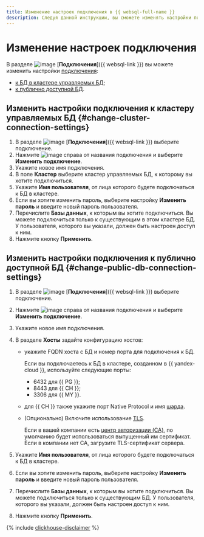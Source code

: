 ```yaml
---
title: Изменение настроек подключения в {{ websql-full-name }}
description: Следуя данной инструкции, вы сможете изменять настройки подключения.
---
```


# Изменение настроек подключения

В разделе ![image](../../_assets/console-icons/folder-tree.svg) [**Подключения**]({{ websql-link }}) вы можете изменить настройки [подключения](../concepts/index.md#connection):

   * [к БД в кластере управляемых БД](#change-cluster-connection-settings);
   * [к публично доступной БД](#change-public-db-connection-settings).

## Изменить настройки подключения к кластеру управляемых БД {#change-cluster-connection-settings}

1. В разделе ![image](../../_assets/console-icons/folder-tree.svg) [**Подключения**]({{ websql-link }}) выберите подключение.
1. Нажмите ![image](../../_assets/console-icons/ellipsis.svg) справа от названия подключения и выберите **Изменить подключение**.
1. Укажите новое имя подключения.
1. В поле **Кластер** выберите кластер управляемых БД, к которому вы хотите подключиться.
1. Укажите **Имя пользователя**, от лица которого будете подключаться к БД в кластере.
1. Если вы хотите изменить пароль, выберите настройку **Изменить пароль** и введите новый пароль пользователя.
1. Перечислите **Базы данных**, к которым вы хотите подключиться. Вы можете подключиться только к существующим в этом кластере БД. У пользователя, которого вы указали, должен быть настроен доступ к ним.
1. Нажмите кнопку **Применить**.

## Изменить настройки подключения к публично доступной БД {#change-public-db-connection-settings}

1. В разделе ![image](../../_assets/console-icons/folder-tree.svg) [**Подключения**]({{ websql-link }}) выберите подключение.
1. Нажмите ![image](../../_assets/console-icons/ellipsis.svg) справа от названия подключения и выберите **Изменить подключение**.
1. Укажите новое имя подключения.
1. В разделе **Хосты** задайте конфигурацию хостов:
    * укажите FQDN хоста c БД и номер порта для подключения к БД.

        Если вы подключаетесь к БД в кластере, созданном в {{ yandex-cloud }}, используйте следующие порты:

        * 6432 для {{ PG }};
        * 8443 для {{ CH }};
        * 3306 для {{ MY }}.

    * для {{ CH }} также укажите порт Native Protocol и имя [шарда](../../managed-clickhouse/operations/shards.md#list-shards).
    * (Опционально) Включите использование [TLS](../../glossary/tls.md).

        Если в вашей компании есть [центр авторизации (CA)](../../glossary/tls.md#authentication), по умолчанию будет использоваться выпущенный им сертификат. Если в компании нет СА, загрузите TLS-сертификат сервера.

1. Укажите **Имя пользователя**, от лица которого будете подключаться к БД в кластере.
1. Если вы хотите изменить пароль, выберите настройку **Изменить пароль** и введите новый пароль пользователя.
1. Перечислите **Базы данных**, к которым вы хотите подключиться. Вы можете подключиться только к существующим БД. У пользователя, которого вы указали, должен быть настроен доступ к ним.
1. Нажмите кнопку **Применить**.

{% include [clickhouse-disclaimer](../../_includes/clickhouse-disclaimer.md) %}
